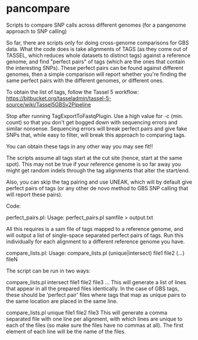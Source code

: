 # pancompare
 Scripts to compare SNP calls across different genomes (for a pangenome approach to SNP calling)

 So far, there are scripts only for doing cross-genome comparisons for GBS data. What the code
does is take alignments of TAGS (as they come out of TASSEL, which reduces whole datasets to
distinct tags) against a reference genome, and find "perfect pairs" of tags (which are the ones
that contain the interesting SNPs). These perfect pairs can be found against different genomes,
then a simple comparison will report whether you're finding the same perfect pairs with the
different genomes, or different ones.

 To obtain the list of tags, follow the Tassel 5 workflow:
https://bitbucket.org/tasseladmin/tassel-5-source/wiki/Tassel5GBSv2Pipeline
 
 Stop after running TagExportToFastqPlugin. Use a high value for -c (min. count) so that
you don't get bogged down with sequencing errors and similar nonsense. Sequencing errors
will break perfect pairs and give fake SNPs that, while easy to filter, will break this
approach to comparing tags.

 You can obtain these tags in any other way you may see fit!!
 
 The scripts assume all tags start at the cut site (hence, start at the same spot). This
may not be true if your reference genome is so far away you might get random indels through
the tag alignments that alter the start/end.

 Also, you can skip the tag pairing and use UNEAK, which will by default give perfect pairs
of tags (or any other de novo method to GBS SNP calling that will report these pairs).

Code:

perfect_pairs.pl:
 Usage: perfect_pairs.pl samfile > output.txt

 All this requires is a sam file of tags mapped to a reference genome, and will output a list
 of single-space separated perfect pairs of tags. Run this individually for each alignment to
 a different reference genome you have.
 
compare_lists.pl:
 Usage: compare_lists.pl (unique|intersect) file1 file2 (...) fileN
 
 The script can be run in two ways:

 compare_lists.pl intersect file1 file2 file3 ...
  This will generate a list of lines that appear in all the prepared files
 identically. In the case of GBS tags, these should be 'perfect pair' files
 where tags that map as unique pairs to the same location are placed in the
 same line.

 compare_lists.pl unique file1 file2 file3
  This will generate a comma separated file with one line per alignment, with which lines
 are unique to each of the files (so make sure the files have no commas at all). The first
 element of each line will be the name of the files.
